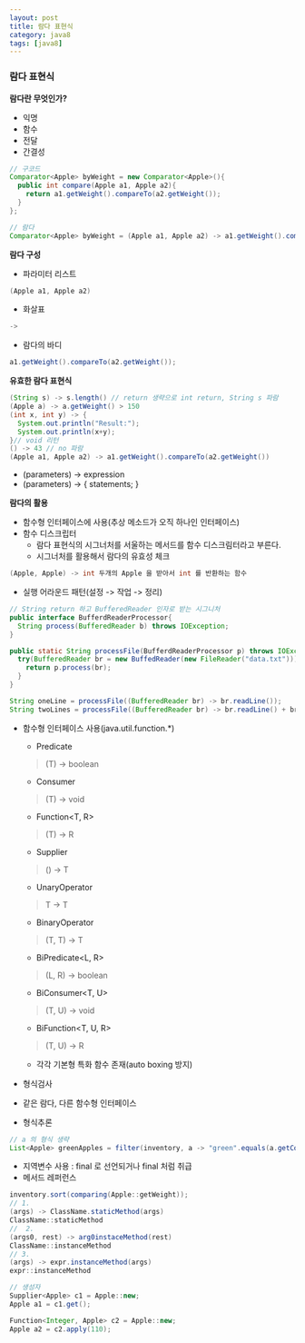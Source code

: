 ```yaml
---
layout: post
title: 람다 표현식
category: java8
tags: [java8]
---
```

### 람다 표현식 ###
**람다란 무엇인가?**
- 익명
- 함수
- 전달
- 간결성

```JAVA
// 구코드
Comparator<Apple> byWeight = new Comparator<Apple>(){
  public int compare(Apple a1, Apple a2){
    return a1.getWeight().compareTo(a2.getWeight());
  }
};

// 람다
Comparator<Apple> byWeight = (Apple a1, Apple a2) -> a1.getWeight().compareTo(a2.getWeight());
```
**람다 구성**
- 파라미터 리스트
```JAVA
(Apple a1, Apple a2)
```
- 화살표
```JAVA
->
```
- 람다의 바디
```JAVA
a1.getWeight().compareTo(a2.getWeight());
```

**유효한 람다 표현식**
```JAVA
(String s) -> s.length() // return 생략으로 int return, String s 파람
(Apple a) -> a.getWeight() > 150
(int x, int y) -> {
  System.out.println("Result:");
  System.out.println(x+y);
}// void 리턴
() -> 43 // no 파람
(Apple a1, Apple a2) -> a1.getWeight().compareTo(a2.getWeight())
```
- (parameters) -> expression
- (parameters) -> { statements; }

**람다의 활용**
- 함수형 인터페이스에 사용(추상 메소드가 오직 하나인 인터페이스)
- 함수 디스크립터
  - 람다 표현식의 시그너처를 서울하는 메서드를 함수 디스크림터라고 부른다.
  - 시그너처를 활용해서 람다의 유효성 체크
```JAVA
(Apple, Apple) -> int 두개의 Apple 을 받아서 int 를 반환하는 함수
```
- 실행 어라운드 패턴(설정 -> 작업 -> 정리)

```JAVA
// String return 하고 BufferedReader 인자로 받는 시그니처
public interface BufferdReaderProcessor{
  String process(BufferedReader b) throws IOException;
}

public static String processFile(BufferdReaderProcessor p) throws IOException{
  try(BufferedReader br = new BuffedReader(new FileReader("data.txt"))){
    return p.process(br);
  }
}

String oneLine = processFile((BufferedReader br) -> br.readLine());
String twoLines = processFile((BufferedReader br) -> br.readLine() + br.readLine());
```

- 함수형 인터페이스 사용(java.util.function.\*)
  - Predicate<T>
  > (T) -> boolean
  - Consumer<T>
  > (T) -> void
  - Function<T, R>
  > (T) -> R
  - Supplier<T>
  > () -> T
  - UnaryOperator<T>
  > T -> T
  - BinaryOperator<T>
  > (T, T) -> T
  - BiPredicate<L, R>
  > (L, R) -> boolean
  - BiConsumer<T, U>
  > (T, U) -> void
  - BiFunction<T, U, R>
  > (T, U) -> R
  - 각각 기본형 특화 함수 존재(auto boxing 방지)

- 형식검사
- 같은 람다, 다른 함수형 인터페이스
- 형식추론

```JAVA
// a 의 형식 생략
List<Apple> greenApples = filter(inventory, a -> "green".equals(a.getColor()));
```
- 지역변수 사용 : final 로 선언되거나 final 처럼  취급
- 메서드 레퍼런스

```JAVA
inventory.sort(comparing(Apple::getWeight));
// 1.
(args) -> ClassName.staticMethod(args)
ClassName::staticMethod
//  2.
(args0, rest) -> arg0instaceMethod(rest)
ClassName::instanceMethod
// 3.
(args) -> expr.instanceMethod(args)
expr::instanceMethod

// 생성자
Supplier<Apple> c1 = Apple::new;
Apple a1 = c1.get();

Function<Integer, Apple> c2 = Apple::new;
Apple a2 = c2.apply(110);
```
